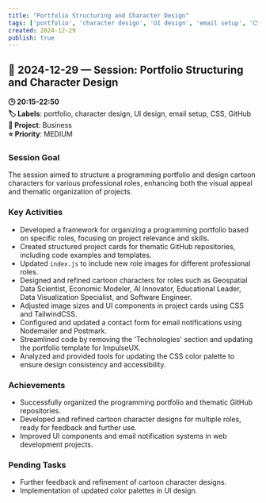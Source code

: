 ```yaml
---
title: "Portfolio Structuring and Character Design"
tags: ['portfolio', 'character design', 'UI design', 'email setup', 'CSS', 'GitHub']
created: 2024-12-29
publish: true
---
```


## 📅 2024-12-29 — Session: Portfolio Structuring and Character Design

**🕒 20:15–22:50**  
**🏷️ Labels**: portfolio, character design, UI design, email setup, CSS, GitHub  
**📂 Project**: Business  
**⭐ Priority**: MEDIUM  


### Session Goal
The session aimed to structure a programming portfolio and design cartoon characters for various professional roles, enhancing both the visual appeal and thematic organization of projects.

### Key Activities
- Developed a framework for organizing a programming portfolio based on specific roles, focusing on project relevance and skills.
- Created structured project cards for thematic GitHub repositories, including code examples and templates.
- Updated `index.js` to include new role images for different professional roles.
- Designed and refined cartoon characters for roles such as Geospatial Data Scientist, Economic Modeler, AI Innovator, Educational Leader, Data Visualization Specialist, and Software Engineer.
- Adjusted image sizes and UI components in project cards using CSS and TailwindCSS.
- Configured and updated a contact form for email notifications using Nodemailer and Postmark.
- Streamlined code by removing the 'Technologies' section and updating the portfolio template for ImpulseUX.
- Analyzed and provided tools for updating the CSS color palette to ensure design consistency and accessibility.

### Achievements
- Successfully organized the programming portfolio and thematic GitHub repositories.
- Developed and refined cartoon character designs for multiple roles, ready for feedback and further use.
- Improved UI components and email notification systems in web development projects.

### Pending Tasks
- Further feedback and refinement of cartoon character designs.
- Implementation of updated color palettes in UI design.

